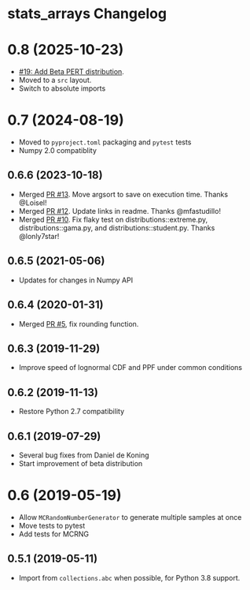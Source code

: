 # stats_arrays Changelog

# 0.8 (2025-10-23)

* [#19: Add Beta PERT distribution](https://github.com/brightway-lca/stats_arrays/pull/19).
* Moved to a `src` layout.
* Switch to absolute imports

# 0.7 (2024-08-19)

* Moved to `pyproject.toml` packaging and `pytest` tests
* Numpy 2.0 compatiblity

## 0.6.6 (2023-10-18)

* Merged [PR #13](https://github.com/brightway-lca/stats_arrays/pull/13). Move argsort to save on execution time. Thanks @Loisel!
* Merged [PR #12](https://github.com/brightway-lca/stats_arrays/pull/12). Update links in readme. Thanks @mfastudillo!
* Merged [PR #10](https://github.com/brightway-lca/stats_arrays/pull/10). Fix flaky test on distributions::extreme.py, distributions::gama.py, and distributions::student.py. Thanks @lonly7star!

## 0.6.5 (2021-05-06)

* Updates for changes in Numpy API

## 0.6.4 (2020-01-31)

* Merged [PR #5](https://bitbucket.org/cmutel/stats_arrays/pull-requests/5/use-meanround-0-instead-of-round-mean/diff), fix rounding function.

## 0.6.3 (2019-11-29)

* Improve speed of lognormal CDF and PPF under common conditions

## 0.6.2 (2019-11-13)

* Restore Python 2.7 compatibility

## 0.6.1 (2019-07-29)

* Several bug fixes from Daniel de Koning
* Start improvement of beta distribution

# 0.6 (2019-05-19)

* Allow `MCRandomNumberGenerator` to generate multiple samples at once
* Move tests to pytest
* Add tests for MCRNG

## 0.5.1 (2019-05-11)

* Import from `collections.abc` when possible, for Python 3.8 support.
